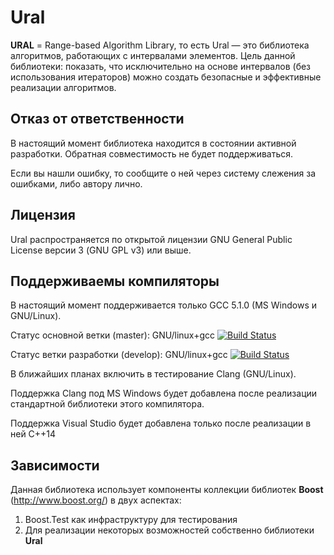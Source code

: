Ural
====

**URAL** = Range-based Аlgorithm Library, то есть Ural &mdash; это библиотека алгоритмов, работающих с интервалами элементов.
Цель данной библиотеки: показать, что исключительно на основе интервалов (без использования итераторов) можно создать безопасные и эффективные реализации алгоритмов.

Отказ от ответственности
----

В настоящий момент библиотека находится в состоянии активной разработки. Обратная совместимость не будет поддерживаться.

Если вы нашли ошибку, то сообщите о ней через систему слежения за ошибками, либо автору лично.

Лицензия
----

Ural распространяется по открытой лицензии GNU General Public License версии 3 (GNU GPL v3) или выше.

Поддерживаемы компиляторы
----

В настоящий момент поддерживается только GCC 5.1.0 (MS Windows и GNU/Linux).

Статус основной ветки (master): GNU/linux+gcc [![Build Status](https://travis-ci.org/galushin/Ural.svg?branch=master)](https://travis-ci.org/galushin/Ural)

Статус ветки разработки (develop): GNU/linux+gcc [![Build Status](https://travis-ci.org/galushin/Ural.svg?branch=develop)](https://travis-ci.org/galushin/Ural)

В ближайших планах включить в тестирование Clang (GNU/Linux).

Поддержка Clang под MS Windows будет добавлена после реализации стандартной библиотеки этого компилятора.

Поддержка Visual Studio будет добавлена только после реализации в ней C++14

Зависимости
----

Данная библиотека использует компоненты коллекции библиотек **Boost** (http://www.boost.org/) в двух аспектах:

1. Boost.Test как инфраструктуру для тестирования
2. Для реализации некоторых возможностей собственно библиотеки **Ural**  
